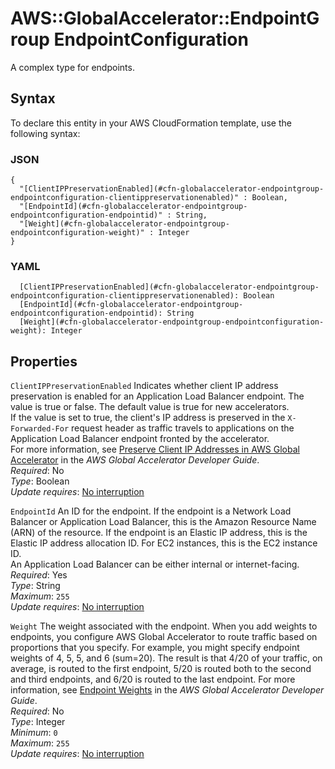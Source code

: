 # AWS::GlobalAccelerator::EndpointGroup EndpointConfiguration<a name="aws-properties-globalaccelerator-endpointgroup-endpointconfiguration"></a>

A complex type for endpoints\.

## Syntax<a name="aws-properties-globalaccelerator-endpointgroup-endpointconfiguration-syntax"></a>

To declare this entity in your AWS CloudFormation template, use the following syntax:

### JSON<a name="aws-properties-globalaccelerator-endpointgroup-endpointconfiguration-syntax.json"></a>

```
{
  "[ClientIPPreservationEnabled](#cfn-globalaccelerator-endpointgroup-endpointconfiguration-clientippreservationenabled)" : Boolean,
  "[EndpointId](#cfn-globalaccelerator-endpointgroup-endpointconfiguration-endpointid)" : String,
  "[Weight](#cfn-globalaccelerator-endpointgroup-endpointconfiguration-weight)" : Integer
}
```

### YAML<a name="aws-properties-globalaccelerator-endpointgroup-endpointconfiguration-syntax.yaml"></a>

```
  [ClientIPPreservationEnabled](#cfn-globalaccelerator-endpointgroup-endpointconfiguration-clientippreservationenabled): Boolean
  [EndpointId](#cfn-globalaccelerator-endpointgroup-endpointconfiguration-endpointid): String
  [Weight](#cfn-globalaccelerator-endpointgroup-endpointconfiguration-weight): Integer
```

## Properties<a name="aws-properties-globalaccelerator-endpointgroup-endpointconfiguration-properties"></a>

`ClientIPPreservationEnabled`  <a name="cfn-globalaccelerator-endpointgroup-endpointconfiguration-clientippreservationenabled"></a>
Indicates whether client IP address preservation is enabled for an Application Load Balancer endpoint\. The value is true or false\. The default value is true for new accelerators\.   
If the value is set to true, the client's IP address is preserved in the `X-Forwarded-For` request header as traffic travels to applications on the Application Load Balancer endpoint fronted by the accelerator\.  
For more information, see [ Preserve Client IP Addresses in AWS Global Accelerator](https://docs.aws.amazon.com/global-accelerator/latest/dg/preserve-client-ip-address.html) in the *AWS Global Accelerator Developer Guide*\.  
*Required*: No  
*Type*: Boolean  
*Update requires*: [No interruption](https://docs.aws.amazon.com/AWSCloudFormation/latest/UserGuide/using-cfn-updating-stacks-update-behaviors.html#update-no-interrupt)

`EndpointId`  <a name="cfn-globalaccelerator-endpointgroup-endpointconfiguration-endpointid"></a>
An ID for the endpoint\. If the endpoint is a Network Load Balancer or Application Load Balancer, this is the Amazon Resource Name \(ARN\) of the resource\. If the endpoint is an Elastic IP address, this is the Elastic IP address allocation ID\. For EC2 instances, this is the EC2 instance ID\.   
An Application Load Balancer can be either internal or internet\-facing\.  
*Required*: Yes  
*Type*: String  
*Maximum*: `255`  
*Update requires*: [No interruption](https://docs.aws.amazon.com/AWSCloudFormation/latest/UserGuide/using-cfn-updating-stacks-update-behaviors.html#update-no-interrupt)

`Weight`  <a name="cfn-globalaccelerator-endpointgroup-endpointconfiguration-weight"></a>
The weight associated with the endpoint\. When you add weights to endpoints, you configure AWS Global Accelerator to route traffic based on proportions that you specify\. For example, you might specify endpoint weights of 4, 5, 5, and 6 \(sum=20\)\. The result is that 4/20 of your traffic, on average, is routed to the first endpoint, 5/20 is routed both to the second and third endpoints, and 6/20 is routed to the last endpoint\. For more information, see [Endpoint Weights](https://docs.aws.amazon.com/global-accelerator/latest/dg/about-endpoints-endpoint-weights.html) in the *AWS Global Accelerator Developer Guide*\.  
*Required*: No  
*Type*: Integer  
*Minimum*: `0`  
*Maximum*: `255`  
*Update requires*: [No interruption](https://docs.aws.amazon.com/AWSCloudFormation/latest/UserGuide/using-cfn-updating-stacks-update-behaviors.html#update-no-interrupt)